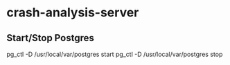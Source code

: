 # crash-analysis-server

## Start/Stop Postgres

pg_ctl -D /usr/local/var/postgres start
pg_ctl -D /usr/local/var/postgres stop
